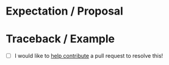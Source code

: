 <!-- Thanks for submitting an issue! Please describe the issue. -->

# Expectation / Proposal

# Traceback / Example

- [ ] I would like to [help contribute](https://mathieubsqt.github.io/prefect-OVHcloud/#contributing) a pull request to resolve this!
